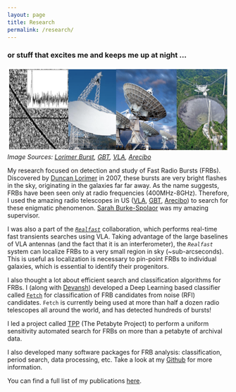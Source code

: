 ```yaml
---
layout: page
title: Research
permalink: /research/
---
```


### or stuff that excites me and keeps me up at night ... 

![](/images/research.png)
_Image Sources: [Lorimer Burst](http://astronomy.swin.edu.au/cosmos/F/Fast+Radio+Bursts), [GBT](https://public.nrao.edu/telescopes/gbt/), [VLA](https://public.nrao.edu/telescopes/vla/), [Arecibo](https://en.wikipedia.org/wiki/Arecibo_Observatory)_

My research focused on detection and study of Fast Radio Bursts (FRBs). Discovered by [Duncan Lorimer](https://physics.wvu.edu/faculty-and-staff/faculty/duncan-lorimer) in 2007, these bursts are very bright flashes in the sky, originating in the galaxies far far away. As the name suggests, FRBs have been seen only at radio frequencies (400MHz-8GHz). Therefore, I used the amazing radio telescopes in US ([VLA](http://www.vla.nrao.edu/), [GBT](https://greenbankobservatory.org/science/telescopes/gbt/), [Arecibo](https://www.naic.edu/ao/new-landing)) to search for these enigmatic phenomenon. [Sarah Burke-Spolaor](https://sarahspolaor.faculty.wvu.edu/) was my amazing supervisor.  

I was also a part of the [*`Realfast`*](http://realfast.io/) collaboration, which performs real-time fast transients searches using VLA. Taking advantage of the large baselines of VLA antennas (and the fact that it is an interferometer), the *`Realfast`* system can localize FRBs to a very small region in sky (~sub-arcseconds). This is useful as localization is necessary to pin-point FRBs to individual galaxies, which is essential to identify their progenitors. 

I also thought a lot about efficient search and classification algorithms for FRBs. I (along with [Devansh](https://www.linkedin.com/in/devanshkv)) developed a Deep Learning based classifier called [`Fetch`](https://github.com/devanshkv/fetch) for classification of FRB candidates from noise (RFI) candidates. `Fetch` is currently being used at more than half a dozen radio telescopes all around the world, and has detected hundreds of bursts!

I led a project called [TPP](https://github.com/thepetabyteproject) (The Petabyte Project) to perform a uniform sensitivity automated search for FRBs on more than a petabyte of archival data.

I also developed many software packages for FRB analysis: classification, period search, data processing, etc. Take a look at my [Github](https://github.com/KshitijAggarwal) for more information. 

You can find a full list of my publications [here](https://ui.adsabs.harvard.edu/public-libraries/yUUKwaFhRVu2DCvZ4A3HXg).
 
 



